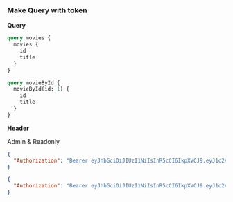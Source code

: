 ### Make Query with token

**Query**

```graphql
query movies {
  movies {
    id
    title
  }
}

query movieById {
  movieById(id: 1) {
    id
    title
  }
}
```

**Header**

Admin & Readonly

```json
{
  "Authorization": "Bearer eyJhbGciOiJIUzI1NiIsInR5cCI6IkpXVCJ9.eyJ1c2VyIjp7InVzZXJuYW1lIjoiYWRtaW5fdXNlciIsInJvbGUiOlsiQWRtaW4iXX0sImlhdCI6MTYyMDc4MDcxOH0.VWK1dVw4NFmB_AglyPZ5Lq1ZK8tLp8WXGs357MfNz1k"
}

{
  "Authorization": "Bearer eyJhbGciOiJIUzI1NiIsInR5cCI6IkpXVCJ9.eyJ1c2VyIjp7InVzZXJuYW1lIjoicmVhZG9ubHlfdXNlciIsInJvbGUiOlsiUmVhZG9ubHkiXX0sImlhdCI6MTYyMDc3NzI1MH0.DxBYtekFyd2qZFxyws9HWYba7qH5gL6SDjO9BCkpoDg"
}
```
